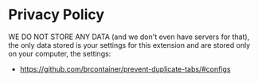 # Privacy Policy

WE DO NOT STORE ANY DATA (and we don't even have servers for that), the only data stored is your settings for this extension and are stored only on your computer, the settings:

- https://github.com/brcontainer/prevent-duplicate-tabs/#configs
